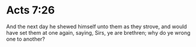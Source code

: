 # Acts 7:26

And the next day he shewed himself unto them as they strove, and would have set them at one again, saying, Sirs, ye are brethren; why do ye wrong one to another?